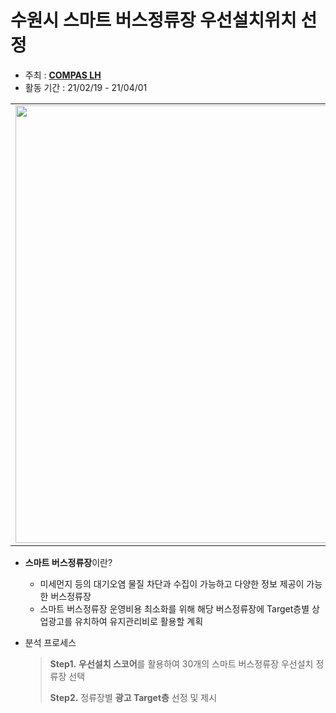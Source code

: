 # 수원시 스마트 버스정류장 우선설치위치 선정  
  
* 주최 : **[COMPAS LH](https://compas.lh.or.kr/)**
* 활동 기간 : 21/02/19 - 21/04/01  

<table>
  <tr>
    <td align="left"><img src="https://user-images.githubusercontent.com/54944069/114996339-b2376a00-9ed9-11eb-8026-fb8224884324.PNG" width="700px" alt=""/></a></td>
  </tr>
</table>

* **스마트 버스정류장**이란?
  * 미세먼지 등의 대기오염 물질 차단과 수집이 가능하고 다양한 정보 제공이 가능한 버스정류장  
  * 스마트 버스정류장 운영비용 최소화를 위해 해당 버스정류장에 Target층별 상업광고를 유치하여 유지관리비로 활용할 계획   

* 분석 프로세스  
  > **Step1.** **우선설치 스코어**를 활용하여 30개의 스마트 버스정류장 우선설치 정류장 선택  
  >
  > **Step2.** 정류장별 **광고 Target층** 선정 및 제시
